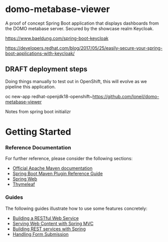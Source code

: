 # domo-metabase-viewer

A proof of concept Spring Boot application that displays dashboards from the DOMO metabase server. Secured by the showcase realm Keycloak.

https://www.baeldung.com/spring-boot-keycloak

https://developers.redhat.com/blog/2017/05/25/easily-secure-your-spring-boot-applications-with-keycloak/

## DRAFT deployment steps
Doing things manually to test out in OpenShift, this will evolve as we pipeline this application.

oc new-app redhat-openjdk18-openshift~https://github.com/loneil/domo-metabase-viewer



Notes from spring boot initializr

# Getting Started

### Reference Documentation
For further reference, please consider the following sections:

* [Official Apache Maven documentation](https://maven.apache.org/guides/index.html)
* [Spring Boot Maven Plugin Reference Guide](https://docs.spring.io/spring-boot/docs/2.1.8.RELEASE/maven-plugin/)
* [Spring Web](https://docs.spring.io/spring-boot/docs/2.1.8.RELEASE/reference/htmlsingle/#boot-features-developing-web-applications)
* [Thymeleaf](https://docs.spring.io/spring-boot/docs/2.1.8.RELEASE/reference/htmlsingle/#boot-features-spring-mvc-template-engines)

### Guides
The following guides illustrate how to use some features concretely:

* [Building a RESTful Web Service](https://spring.io/guides/gs/rest-service/)
* [Serving Web Content with Spring MVC](https://spring.io/guides/gs/serving-web-content/)
* [Building REST services with Spring](https://spring.io/guides/tutorials/bookmarks/)
* [Handling Form Submission](https://spring.io/guides/gs/handling-form-submission/)

